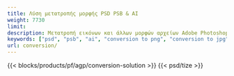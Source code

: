```yaml
---
title: Λύση μετατροπής μορφής PSD PSB & AI
weight: 7730
limit: 
description: Μετατροπή εικόνων και άλλων μορφών αρχείων Adobe Photoshop & Illustrator
keywords: ["psd", "psb", "ai", "conversion to png", "conversion to jpg", "conversion to pdf", "convert to gif", "convert to bmp", "convert to tiff"]
url: conversion/
---
```


{{< blocks/products/pf/agp/conversion-solution >}} 
{{< psd/tize >}}
